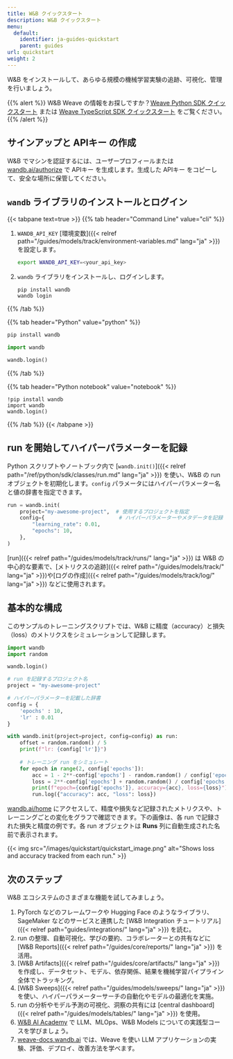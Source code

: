 ```yaml
---
title: W&B クイックスタート
description: W&B クイックスタート
menu:
  default:
    identifier: ja-guides-quickstart
    parent: guides
url: quickstart
weight: 2
---
```


W&B をインストールして、あらゆる規模の機械学習実験の追跡、可視化、管理を行いましょう。

{{% alert %}}
W&B Weave の情報をお探しですか？[Weave Python SDK クイックスタート](https://weave-docs.wandb.ai/quickstart) または [Weave TypeScript SDK クイックスタート](https://weave-docs.wandb.ai/reference/generated_typescript_docs/intro-notebook) をご覧ください。
{{% /alert %}}

## サインアップと APIキー の作成

W&B でマシンを認証するには、ユーザープロフィールまたは [wandb.ai/authorize](https://wandb.ai/authorize) で APIキー を生成します。生成した APIキー をコピーして、安全な場所に保管してください。

## `wandb` ライブラリのインストールとログイン

{{< tabpane text=true >}}
{{% tab header="Command Line" value="cli" %}}

1. `WANDB_API_KEY` [環境変数]({{< relref path="/guides/models/track/environment-variables.md" lang="ja" >}})を設定します。

    ```bash
    export WANDB_API_KEY=<your_api_key>
    ```

2. `wandb` ライブラリをインストールし、ログインします。

    ```shell
    pip install wandb
    wandb login
    ```

{{% /tab %}}

{{% tab header="Python" value="python" %}}

```bash
pip install wandb
```
```python
import wandb

wandb.login()
```

{{% /tab %}}

{{% tab header="Python notebook" value="notebook" %}}

```notebook
!pip install wandb
import wandb
wandb.login()
```

{{% /tab %}}
{{< /tabpane >}}

## run を開始してハイパーパラメーターを記録

Python スクリプトやノートブック内で [`wandb.init()`]({{< relref path="/ref/python/sdk/classes/run.md" lang="ja" >}}) を使い、W&B の run オブジェクトを初期化します。`config` パラメータにはハイパーパラメーター名と値の辞書を指定できます。

```python
run = wandb.init(
    project="my-awesome-project",  # 使用するプロジェクトを指定
    config={                        # ハイパーパラメーターやメタデータを記録
        "learning_rate": 0.01,
        "epochs": 10,
    },
)
```

[run]({{< relref path="/guides/models/track/runs/" lang="ja" >}}) は W&B の中心的な要素で、[メトリクスの追跡]({{< relref path="/guides/models/track/" lang="ja" >}})や[ログの作成]({{< relref path="/guides/models/track/log/" lang="ja" >}}) などに使用されます。

## 基本的な構成

このサンプルのトレーニングスクリプトでは、W&B に精度（accuracy）と損失（loss）のメトリクスをシミュレーションして記録します。

```python
import wandb
import random

wandb.login()

# run を記録するプロジェクト名
project = "my-awesome-project"

# ハイパーパラメーターを記載した辞書
config = {
    'epochs' : 10,
    'lr' : 0.01
}

with wandb.init(project=project, config=config) as run:
    offset = random.random() / 5
    print(f"lr: {config['lr']}")
    
    # トレーニング run をシミュレート
    for epoch in range(2, config['epochs']):
        acc = 1 - 2**-config['epochs'] - random.random() / config['epochs'] - offset
        loss = 2**-config['epochs'] + random.random() / config['epochs'] + offset
        print(f"epoch={config['epochs']}, accuracy={acc}, loss={loss}")
        run.log({"accuracy": acc, "loss": loss})
```

[wandb.ai/home](https://wandb.ai/home) にアクセスして、精度や損失など記録されたメトリクスや、トレーニングごとの変化をグラフで確認できます。下の画像は、各 run で記録された損失と精度の例です。各 run オブジェクトは **Runs** 列に自動生成された名前で表示されます。

{{< img src="/images/quickstart/quickstart_image.png" alt="Shows loss and accuracy tracked from each run." >}}

## 次のステップ

W&B エコシステムのさまざまな機能を試してみましょう。

1. PyTorch などのフレームワークや Hugging Face のようなライブラリ、SageMaker などのサービスと連携した [W&B Integration チュートリアル]({{< relref path="guides/integrations/" lang="ja" >}}) を読む。
2. run の整理、自動可視化、学びの要約、コラボレーターとの共有などに [W&B Reports]({{< relref path="/guides/core/reports/" lang="ja" >}}) を活用。
3. [W&B Artifacts]({{< relref path="/guides/core/artifacts/" lang="ja" >}}) を作成し、データセット、モデル、依存関係、結果を機械学習パイプライン全体でトラッキング。
4. [W&B Sweeps]({{< relref path="/guides/models/sweeps/" lang="ja" >}}) を使い、ハイパーパラメーターサーチの自動化やモデルの最適化を実施。
5. run の分析やモデル予測の可視化、洞察の共有には [central dashboard]({{< relref path="/guides/models/tables/" lang="ja" >}}) を使用。
6. [W&B AI Academy](https://wandb.ai/site/courses/) で LLM、MLOps、W&B Models についての実践型コースを学びましょう。
7. [weave-docs.wandb.ai](https://weave-docs.wandb.ai/) では、Weave を使い LLM アプリケーションの実験、評価、デプロイ、改善方法を学べます。